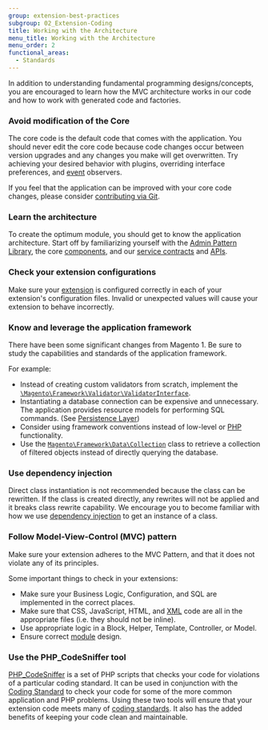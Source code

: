 ```yaml
---
group: extension-best-practices
subgroup: 02_Extension-Coding
title: Working with the Architecture
menu_title: Working with the Architecture
menu_order: 2
functional_areas:
  - Standards
---
```


In addition to understanding fundamental programming designs/concepts, you are encouraged to learn how the MVC architecture works in our code and how to work with generated code and factories.

### Avoid modification of the Core

The core code is the default code that comes with the application. You should never edit the core code because code changes occur between version upgrades and any changes you make will get overwritten. Try achieving your desired behavior with plugins, overriding interface preferences, and [event](https://glossary.magento.com/event) observers.

If you feel that the application can be improved with your core code changes, please consider [contributing via Git](https://developer.adobe.com/commerce/contributor/guides/code-contributions/).

### Learn the architecture

To create the optimum module, you should get to know the application architecture. Start off by familiarizing yourself with the [Admin Pattern Library](https://devdocs.magento.com/guides/v2.4/pattern-library/bk-pattern.html), the core [components](../../development/index.md), and our [service contracts](../../development/components/service-contracts/index.md) and [APIs](https://devdocs.magento.com/guides/v2.4/get-started/bk-get-started-api.html).

### Check your extension configurations

Make sure your [extension](https://glossary.magento.com/extension) is configured correctly in each of your extension's configuration files. Invalid or unexpected values will cause your extension to behave incorrectly.

### Know and leverage the application framework

There have been some significant changes from Magento 1. Be sure to study the capabilities and standards of the application framework.

For example:

-  Instead of creating custom validators from scratch, implement the [`\Magento\Framework\Validator\ValidatorInterface`](https://github.com/magento/magento2/blob/2.4/lib/internal/Magento/Framework/Validator/ValidatorInterface.php).
-  Instantiating a database connection can be expensive and unnecessary. The application provides resource models for performing SQL commands. (See [Persistence Layer](../../architecture/layers/persistence.md))
-  Consider using framework conventions instead of low-level or [PHP](https://glossary.magento.com/php) functionality.
-  Use the  [`Magento\Framework\Data\Collection`](https://github.com/magento/magento2/blob/2.4/lib/internal/Magento/Framework/Data/Collection.php) class to retrieve a collection of filtered objects instead of directly querying the database.

### Use dependency injection

Direct class instantiation is not recommended because the class can be rewritten. If the class is created directly, any rewrites will not be applied and it breaks class rewrite capability. We encourage you to become familiar with how we use [dependency injection](../../development/components/dependency-injection.md) to get an instance of a class.

### Follow Model-View-Control (MVC) pattern

Make sure your extension adheres to the MVC Pattern, and that it does not violate any of its principles.

Some important things to check in your extensions:

-  Make sure your Business Logic, Configuration, and SQL are implemented in the correct places.
-  Make sure that CSS, JavaScript, HTML, and [XML](https://glossary.magento.com/xml) code are all in the appropriate files (i.e. they should not be inline).
-  Use appropriate logic in a Block, Helper, Template, Controller, or Model.
-  Ensure correct [module](https://glossary.magento.com/module) design.

### Use the PHP_CodeSniffer tool

[PHP_CodeSniffer](https://github.com/squizlabs/PHP_CodeSniffer) is a set of PHP scripts that checks your code for violations of a particular coding standard. It can be used in conjunction with the [Coding Standard](https://github.com/magento/magento-coding-standard) to check your code for some of the more common application and PHP problems. Using these two tools will ensure that your extension code meets many of [coding standards](../../coding-standards/index.md). It also has the added benefits of keeping your code clean and maintainable.
